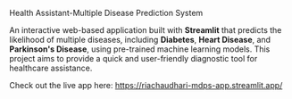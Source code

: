 Health Assistant-Multiple Disease Prediction System

An interactive web-based application built with **Streamlit** that predicts the likelihood of multiple diseases, including **Diabetes**, **Heart Disease**, and **Parkinson's Disease**, using pre-trained machine learning models. This project aims to provide a quick and user-friendly diagnostic tool for healthcare assistance.


Check out the live app here: https://riachaudhari-mdps-app.streamlit.app/
